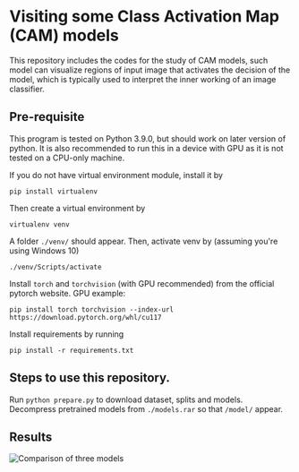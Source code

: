 # Visiting some Class Activation Map (CAM) models

This repository includes the codes for the study of CAM models, 
such model can visualize regions of input image that activates the 
decision of the model, which is typically used to interpret 
the inner working of an image classifier. 

## Pre-requisite

This program is tested on Python 3.9.0, but should work on later version
of python. It is also recommended to run this in a device with GPU as
it is not tested on a CPU-only machine.

If you do not have virtual environment module, install it by
```
pip install virtualenv
```
Then create a virtual environment by
```
virtualenv venv
```
A folder `./venv/` should appear. Then, activate venv by (assuming you're using 
Windows 10)
```
./venv/Scripts/activate
```

Install `torch` and `torchvision` (with GPU recommended)
from the official pytorch website. 
GPU example: 
```
pip install torch torchvision --index-url https://download.pytorch.org/whl/cu117
```

Install requirements by running
```
pip install -r requirements.txt
```

## Steps to use this repository. 

Run `python prepare.py` to download dataset, splits and models. 
Decompress pretrained models from `./models.rar` so that `/model/` 
appear. 

## Results

![Comparison of three models](./media/compare_98.png)